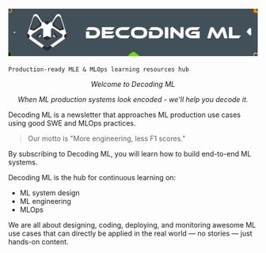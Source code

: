 <p align="center"><img src="https://github.com/DecodingML/.github/blob/main/media/banner_small.png?raw=true"></p>

`Production-ready MLE & MLOps learning resources hub`

<p align="center"><i>Welcome to Decoding ML</i></p>

<p align="center"><i>When ML production systems look encoded - we'll help you decode it.</i></p>

Decoding ML is a newsletter that approaches ML production use cases using good SWE and MLOps practices.

> Our motto is "More engineering, less F1 scores."

By subscribing to Decoding ML, you will learn how to build end-to-end ML systems.

Decoding ML is the hub for continuous learning on:

- ML system design
- ML engineering
- MLOps

We are all about designing, coding, deploying, and monitoring awesome ML use cases that can directly be applied in the real world — no stories — just hands-on content.

